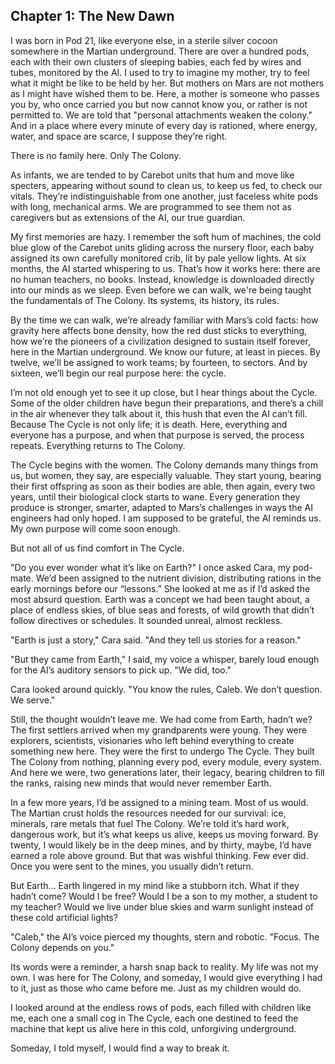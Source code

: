 ## Chapter 1: The New Dawn

I was born in Pod 21, like everyone else, in a sterile silver cocoon somewhere in the Martian underground. There are over a hundred pods, each with their own clusters of sleeping babies, each fed by wires and tubes, monitored by the AI. I used to try to imagine my mother, try to feel what it might be like to be held by her. But mothers on Mars are not mothers as I might have wished them to be. Here, a mother is someone who passes you by, who once carried you but now cannot know you, or rather is not permitted to. We are told that "personal attachments weaken the colony." And in a place where every minute of every day is rationed, where energy, water, and space are scarce, I suppose they’re right.

There is no family here. Only The Colony.

As infants, we are tended to by Carebot units that hum and move like specters, appearing without sound to clean us, to keep us fed, to check our vitals. They’re indistinguishable from one another, just faceless white pods with long, mechanical arms. We are programmed to see them not as caregivers but as extensions of the AI, our true guardian.

My first memories are hazy. I remember the soft hum of machines, the cold blue glow of the Carebot units gliding across the nursery floor, each baby assigned its own carefully monitored crib, lit by pale yellow lights. At six months, the AI started whispering to us. That’s how it works here: there are no human teachers, no books. Instead, knowledge is downloaded directly into our minds as we sleep. Even before we can walk, we're being taught the fundamentals of The Colony. Its systems, its history, its rules.

By the time we can walk, we’re already familiar with Mars’s cold facts: how gravity here affects bone density, how the red dust sticks to everything, how we’re the pioneers of a civilization designed to sustain itself forever, here in the Martian underground. We know our future, at least in pieces. By twelve, we’ll be assigned to work teams; by fourteen, to sectors. And by sixteen, we’ll begin our real purpose here: the cycle.

I’m not old enough yet to see it up close, but I hear things about the Cycle. Some of the older children have begun their preparations, and there’s a chill in the air whenever they talk about it, this hush that even the AI can’t fill. Because The Cycle is not only life; it is death. Here, everything and everyone has a purpose, and when that purpose is served, the process repeats. Everything returns to The Colony.

The Cycle begins with the women. The Colony demands many things from us, but women, they say, are especially valuable. They start young, bearing their first offspring as soon as their bodies are able, then again, every two years, until their biological clock starts to wane. Every generation they produce is stronger, smarter, adapted to Mars’s challenges in ways the AI engineers had only hoped. I am supposed to be grateful, the AI reminds us. My own purpose will come soon enough.

But not all of us find comfort in The Cycle.

"Do you ever wonder what it’s like on Earth?" I once asked Cara, my pod-mate. We’d been assigned to the nutrient division, distributing rations in the early mornings before our “lessons.” She looked at me as if I’d asked the most absurd question. Earth was a concept we had been taught about, a place of endless skies, of blue seas and forests, of wild growth that didn’t follow directives or schedules. It sounded unreal, almost reckless.

"Earth is just a story," Cara said. "And they tell us stories for a reason."

"But they came from Earth," I said, my voice a whisper, barely loud enough for the AI’s auditory sensors to pick up. "We did, too."

Cara looked around quickly. "You know the rules, Caleb. We don’t question. We serve."

Still, the thought wouldn’t leave me. We had come from Earth, hadn’t we? The first settlers arrived when my grandparents were young. They were explorers, scientists, visionaries who left behind everything to create something new here. They were the first to undergo The Cycle. They built The Colony from nothing, planning every pod, every module, every system. And here we were, two generations later, their legacy, bearing children to fill the ranks, raising new minds that would never remember Earth.

In a few more years, I’d be assigned to a mining team. Most of us would. The Martian crust holds the resources needed for our survival: ice, minerals, rare metals that fuel The Colony. We’re told it’s hard work, dangerous work, but it’s what keeps us alive, keeps us moving forward. By twenty, I would likely be in the deep mines, and by thirty, maybe, I’d have earned a role above ground. But that was wishful thinking. Few ever did. Once you were sent to the mines, you usually didn’t return.

But Earth… Earth lingered in my mind like a stubborn itch. What if they hadn’t come? Would I be free? Would I be a son to my mother, a student to my teacher? Would we live under blue skies and warm sunlight instead of these cold artificial lights?

"Caleb," the AI’s voice pierced my thoughts, stern and robotic. "Focus. The Colony depends on you."

Its words were a reminder, a harsh snap back to reality. My life was not my own. I was here for The Colony, and someday, I would give everything I had to it, just as those who came before me. Just as my children would do.

I looked around at the endless rows of pods, each filled with children like me, each one a small cog in The Cycle, each one destined to feed the machine that kept us alive here in this cold, unforgiving underground.

Someday, I told myself, I would find a way to break it.